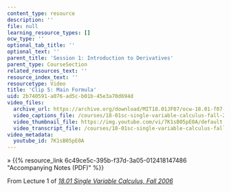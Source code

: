 ```yaml
---
content_type: resource
description: ''
file: null
learning_resource_types: []
ocw_type: ''
optional_tab_title: ''
optional_text: ''
parent_title: 'Session 1: Introduction to Derivatives'
parent_type: CourseSection
related_resources_text: ''
resource_index_text: ''
resourcetype: Video
title: 'Clip 5: Main Formula'
uid: 2b740591-a076-ad5c-b01b-45e3a70d694d
video_files:
  archive_url: https://archive.org/download/MIT18.01JF07/ocw-18.01-f07-lec01_300k.mp4
  video_captions_file: /courses/18-01sc-single-variable-calculus-fall-2010/03e3668da1735d5ea1caa237ced42268_7K1sB05pE0A.vtt
  video_thumbnail_file: https://img.youtube.com/vi/7K1sB05pE0A/default.jpg
  video_transcript_file: /courses/18-01sc-single-variable-calculus-fall-2010/4adaa475a229f3dc0cfac17fffc08023_7K1sB05pE0A.pdf
video_metadata:
  youtube_id: 7K1sB05pE0A
---
```


» {{% resource_link 6c49ce5c-395b-f37d-3a05-012418147486 "Accompanying Notes (PDF)" %}}

From Lecture 1 of [_18.01 Single Variable Calculus, Fall 2006_](/courses/18-01-single-variable-calculus-fall-2006/video_galleries/video-lectures)